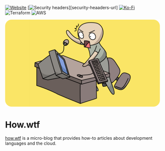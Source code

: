 [![Website][website-shield]][website-url]
[![Security headers][security-headers-shield]][security-heaaders-url]
[![Ko-Fi][kofi-shield]][kofi-url]
![Terraform][terraform-shield]
![AWS][aws-shield]

![how.wtf banner][banner]

# How.wtf

[how.wtf][website-url] is a micro-blog that provides how-to articles about development languages and the cloud.

<!-- MARKDOWN LINKS & IMAGES -->
[website-shield]: https://img.shields.io/website?style=for-the-badge&url=https%3A%2F%2Fhow.wtf
[website-url]: https://how.wtf
[security-headers-shield]: https://img.shields.io/security-headers?style=for-the-badge&url=https%3A%2F%2Fhow.wtf
[security-headers-url]: https://securityheaders.com/?q=how.wtf&followRedirects=on
[kofi-shield]: https://img.shields.io/badge/Ko--fi-F16061?style=for-the-badge&logo=ko-fi&logoColor=white
[kofi-url]: https://ko-fi.com/M4M37J0TV
[terraform-shield]: https://img.shields.io/badge/terraform-%235835CC.svg?style=for-the-badge&logo=terraform&logoColor=white
[aws-shield]: https://img.shields.io/badge/AWS-%23FF9900.svg?style=for-the-badge&logo=amazon-aws&logoColor=white
[banner]: static/images/hZL49G.png
